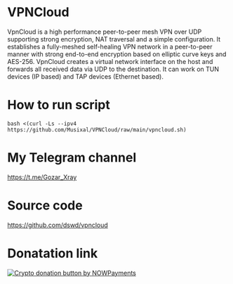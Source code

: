 # VPNCloud 

VpnCloud is a high performance peer-to-peer mesh VPN over UDP supporting strong encryption, NAT traversal and a simple configuration. It establishes a fully-meshed self-healing VPN network in a peer-to-peer manner with strong end-to-end encryption based on elliptic curve keys and AES-256. VpnCloud creates a virtual network interface on the host and forwards all received data via UDP to the destination. It can work on TUN devices (IP based) and TAP devices (Ethernet based).

# How to run script
```
bash <(curl -Ls --ipv4 https://github.com/Musixal/VPNCloud/raw/main/vpncloud.sh)
```

# My Telegram channel

https://t.me/Gozar_Xray

# Source code
https://github.com/dswd/vpncloud

# Donatation link


   <a href="https://nowpayments.io/donation?api_key=6Z16MRY-AF14Y8T-J24TXVS-00RDKK7&source=lk_donation&medium=referral" target="_blank">
     <img src="https://nowpayments.io/images/embeds/donation-button-white.svg" alt="Crypto donation button by NOWPayments">
    </a>

